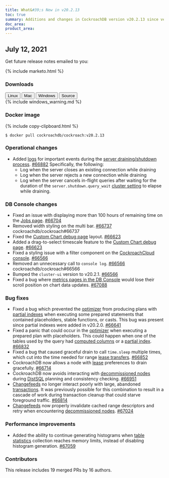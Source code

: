 ```yaml
---
title: What&#39;s New in v20.2.13
toc: true
summary: Additions and changes in CockroachDB version v20.2.13 since version v20.2.12
doc_area: 
product_area: 
---
```


## July 12, 2021

Get future release notes emailed to you:

{% include marketo.html %}

### Downloads

<div id="os-tabs" class="filters clearfix">
    <a href="https://binaries.cockroachdb.com/cockroach-v20.2.13.linux-amd64.tgz"><button id="linux" class="filter-button" data-scope="linux" data-eventcategory="linux-binary-release-notes">Linux</button></a>
    <a href="https://binaries.cockroachdb.com/cockroach-v20.2.13.darwin-10.9-amd64.tgz"><button id="mac" class="filter-button" data-scope="mac" data-eventcategory="mac-binary-release-notes">Mac</button></a>
    <a href="https://binaries.cockroachdb.com/cockroach-v20.2.13.windows-6.2-amd64.zip"><button id="windows" class="filter-button" data-scope="windows" data-eventcategory="windows-binary-release-notes">Windows</button></a>
    <a href="https://binaries.cockroachdb.com/cockroach-v20.2.13.src.tgz"><button id="source" class="filter-button" data-scope="source" data-eventcategory="source-release-notes">Source</button></a>
</div>

<section class="filter-content" data-scope="windows">
{% include windows_warning.md %}
</section>

### Docker image

{% include copy-clipboard.html %}
~~~shell
$ docker pull cockroachdb/cockroach:v20.2.13
~~~

### Operational changes

- Added [logs](../v20.2/debug-and-error-logs.html) for important events during the [server draining/shutdown process](../v20.2/remove-nodes.html#overview). [#66882][#66882]  Specifically, the following:
    - Log when the server closes an existing connection while draining
    - Log when the server rejects a new connection while draining
    - Log when the server cancels in-flight queries after waiting for the duration of the `server.shutdown.query_wait` [cluster setting](../v20.2/cluster-settings.html) to elapse while draining.

### DB Console changes

- Fixed an issue with displaying more than 100 hours of remaining time on the [Jobs page](../v20.2/ui-jobs-page.html). [#66704][#66704]
- Removed width styling on the multi bar. [#66737][#66737] cockroachdb/cockroach#66737
- Fixed the [Custom Chart debug page](../v20.2/ui-custom-chart-debug-page.html) layout. [#66623][#66623]
- Added a drag-to-select timescale feature to the [Custom Chart debug page](../v20.2/ui-custom-chart-debug-page.html). [#66623][#66623]
- Fixed a styling issue with a filter component on the [CockroachCloud console](../cockroachcloud/console-access-management.html). [#66566][#66566]
- Removed an unnecessary call to `console log`. [#66566][#66566] cockroachdb/cockroach#66566
- Bumped the `cluster-ui` version to v20.2.1. [#66566][#66566]
- Fixed a bug where [metrics pages in the DB Console](../v20.2/ui-overview-dashboard.html) would lose their scroll position on chart data updates. [#67088][#67088]

### Bug fixes

- Fixed a bug which prevented the [optimizer](../v21.1/cost-based-optimizer.html) from producing plans with [partial indexes](../v21.1/partial-indexes.html) when executing some prepared statements that contained placeholders, stable functions, or casts. This bug was present since partial indexes were added in v20.2.0. [#66641][#66641]
- Fixed a panic that could occur in the [optimizer](../v21.1/cost-based-optimizer.html) when executing a prepared plan with placeholders. This could happen when one of the tables used by the query had [computed columns](../v21.1/computed-columns.html) or a [partial index](../v21.1/partial-indexes.html). [#66832][#66832]
- Fixed a bug that caused graceful drain to call `time.sleep` multiple times, which cut into the time needed for range [lease transfers](../v20.2/architecture/replication-layer.html#leases). [#66852][#66852]
- CockroachDB now allows a node with [lease](../v20.2/architecture/replication-layer.html#leases) preferences to drain gracefully. [#66714][#66714]
- CockroachDB now avoids interacting with [decommissioned nodes](../v20.2/remove-nodes.html) during [DistSQL](../v20.2/architecture/sql-layer.html#distsql) planning and consistency checking. [#66951][#66951]
- [Changefeeds](../v20.2/stream-data-out-of-cockroachdb-using-changefeeds.html) no longer interact poorly with large, abandoned [transactions](../v20.2/transactions.html). It was previously possible for this combination to result in a cascade of work during transaction cleanup that could starve foreground traffic. [#66814][#66814]
- [Changefeeds](../v20.2/stream-data-out-of-cockroachdb-using-changefeeds.html) now properly invalidate cached range descriptors and retry when encountering [decommissioned nodes](../v20.2/remove-nodes.html). [#67024][#67024]

### Performance improvements

- Added the ability to continue generating histograms when [table statistics](../v20.2/create-statistics.html) collection reaches memory limits, instead of disabling histogram generation. [#67059][#67059]

### Contributors

This release includes 19 merged PRs by 16 authors.

[#66566]: https://github.com/cockroachdb/cockroach/pull/66566
[#66623]: https://github.com/cockroachdb/cockroach/pull/66623
[#66641]: https://github.com/cockroachdb/cockroach/pull/66641
[#66704]: https://github.com/cockroachdb/cockroach/pull/66704
[#66714]: https://github.com/cockroachdb/cockroach/pull/66714
[#66737]: https://github.com/cockroachdb/cockroach/pull/66737
[#66814]: https://github.com/cockroachdb/cockroach/pull/66814
[#66832]: https://github.com/cockroachdb/cockroach/pull/66832
[#66852]: https://github.com/cockroachdb/cockroach/pull/66852
[#66882]: https://github.com/cockroachdb/cockroach/pull/66882
[#66951]: https://github.com/cockroachdb/cockroach/pull/66951
[#67024]: https://github.com/cockroachdb/cockroach/pull/67024
[#67059]: https://github.com/cockroachdb/cockroach/pull/67059
[#67088]: https://github.com/cockroachdb/cockroach/pull/67088
